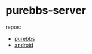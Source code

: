 # purebbs-server

repos:
- [purebbs](https://github.com/maxyou/purebbs)
- [android](https://github.com/maxyou/purebbs-android)